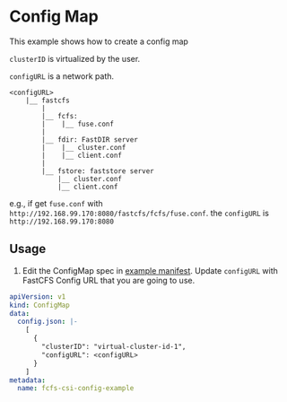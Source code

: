 # Config Map
This example shows how to create a config map

`clusterID` is virtualized by the user.

`configURL` is a network path.
```
<configURL>
    |__ fastcfs
        |
        |__ fcfs:
        |    |__ fuse.conf
        |
        |__ fdir: FastDIR server
        |    |__ cluster.conf
        |    |__ client.conf
        |
        |__ fstore: faststore server
            |__ cluster.conf
            |__ client.conf
```
e.g., if get `fuse.conf` with `http://192.168.99.170:8080/fastcfs/fcfs/fuse.conf`. the `configURL` is `http://192.168.99.170:8080`

## Usage

1. Edit the ConfigMap spec in [example manifest](./specs/example.yaml). 
   Update `configURL` with FastCFS Config URL that you are going to use.
```yaml
apiVersion: v1
kind: ConfigMap
data:
  config.json: |-
    [
      {
        "clusterID": "virtual-cluster-id-1",
        "configURL": <configURL>
      }
    ]
metadata:
  name: fcfs-csi-config-example
```

